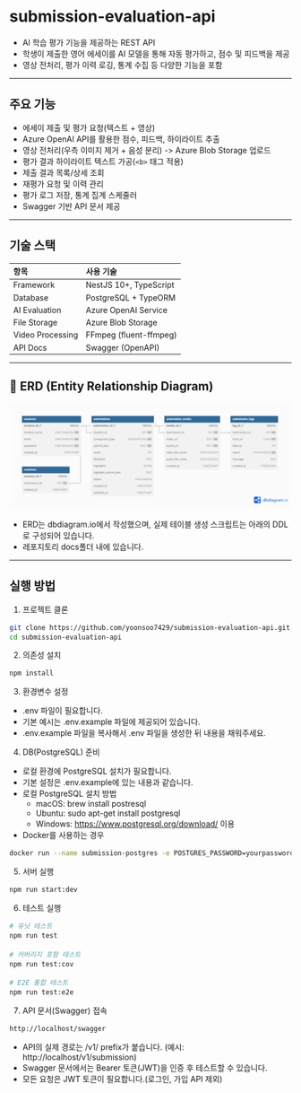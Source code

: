 # submission-evaluation-api

- AI 학습 평가 기능을 제공하는 REST API
- 학생이 제출한 영어 에세이를 AI 모델을 통해 자동 평가하고, 점수 및 피드백을 제공
- 영상 전처리, 평가 이력 로깅, 통계 수집 등 다양한 기능을 포함

---

## 주요 기능

- 에세이 제출 및 평가 요청(텍스트 + 영상)
- Azure OpenAI API를 활용한 점수, 피드백, 하이라이트 추출
- 영상 전처리(우측 이미지 제거 + 음성 분리) -> Azure Blob Storage 업로드
- 평가 결과 하이라이트 텍스트 가공(`<b>` 태그 적용)
- 제출 결과 목록/상세 조회
- 재평가 요청 및 이력 관리
- 평가 로그 저장, 통계 집계 스케줄러
- Swagger 기반 API 문서 제공

---

## 기술 스택

| 항목             | 사용 기술              |
| :--------------- | :--------------------- |
| Framework        | NestJS 10+, TypeScript |
| Database         | PostgreSQL + TypeORM   |
| AI Evaluation    | Azure OpenAI Service   |
| File Storage     | Azure Blob Storage     |
| Video Processing | FFmpeg (fluent-ffmpeg) |
| API Docs         | Swagger (OpenAPI)      |

---

## 📘 ERD (Entity Relationship Diagram)

![ERD](./docs/erd.png)

- ERD는 dbdiagram.io에서 작성했으며, 실제 테이블 생성 스크립트는 아래의 DDL로 구성되어 있습니다.
- 레포지토리 docs폴더 내에 있습니다.

---

## 실행 방법

1. 프로젝트 클론

```bash
git clone https://github.com/yoonsoo7429/submission-evaluation-api.git
cd submission-evaluation-api
```

2. 의존성 설치

```bash
npm install
```

3. 환경변수 설정

- .env 파일이 필요합니다.
- 기본 예시는 .env.example 파일에 제공되어 있습니다.
- .env.example 파일을 복사해서 .env 파일을 생성한 뒤 내용을 채워주세요.

4. DB(PostgreSQL) 준비

- 로컬 환경에 PostgreSQL 설치가 필요합니다.
- 기본 설정은 .env.example에 있는 내용과 같습니다.
- 로컬 PostgreSQL 설치 방법
  - macOS: brew install postresql
  - Ubuntu: sudo apt-get install postgresql
  - Windows: https://www.postgresql.org/download/ 이용
- Docker를 사용하는 경우

```bash
docker run --name submission-postgres -e POSTGRES_PASSWORD=yourpassword -e POSTGRES_DB=submission -p 5432:5432 -d postgres
```

5. 서버 실행

```bash
npm run start:dev
```

6. 테스트 실행

```bash
# 유닛 테스트
npm run test

# 커버리지 포함 테스트
npm run test:cov

# E2E 통합 테스트
npm run test:e2e
```

7. API 문서(Swagger) 접속

```bash
http://localhost/swagger
```

- API의 실제 경로는 /v1/ prefix가 붙습니다. (예시: http://localhost/v1/submission)
- Swagger 문서에서는 Bearer 토큰(JWT)을 인증 후 테스트할 수 있습니다.
- 모든 요청은 JWT 토큰이 필요합니다.(로그인, 가입 API 제외)
